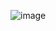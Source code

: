 ![image](https://user-images.githubusercontent.com/72422050/145683296-73048259-81ce-43e9-95df-9c972abf1287.png)


